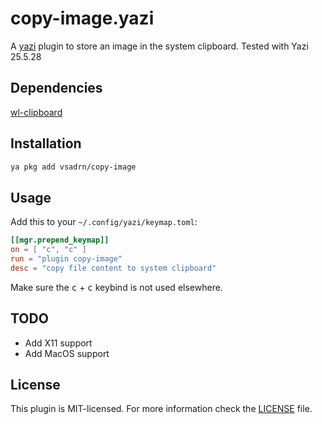 # copy-image.yazi

A [yazi](https://yazi-rs.github.io/) plugin to store an image in the system clipboard. 
Tested with Yazi 25.5.28 

## Dependencies

[wl-clipboard](https://github.com/bugaevc/wl-clipboard) 
    
## Installation
```sh
ya pkg add vsadrn/copy-image
```

## Usage
Add this to your `~/.config/yazi/keymap.toml`:
```toml
[[mgr.prepend_keymap]]
on = [ "c", "c" ]
run = "plugin copy-image"
desc = "copy file content to system clipboard"
```
Make sure the <kbd>c</kbd> + <kbd>c</kbd> keybind is not used elsewhere.

## TODO
- Add X11 support
- Add MacOS support

## License

This plugin is MIT-licensed. For more information check the [LICENSE](LICENSE) file.

